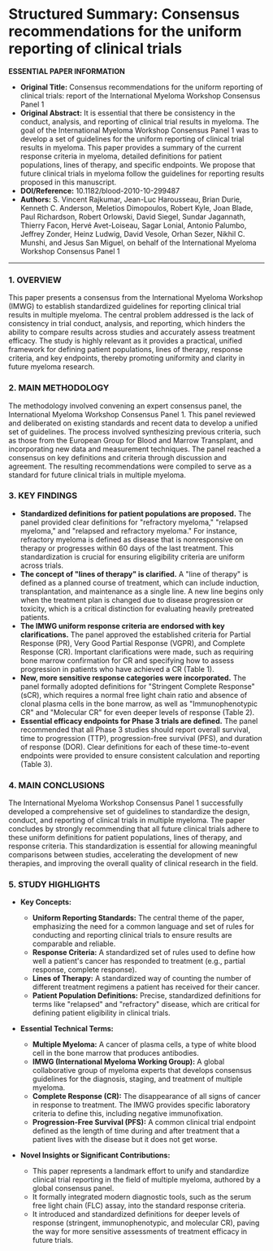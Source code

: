 # Structured Summary: Consensus recommendations for the uniform reporting of clinical trials

**ESSENTIAL PAPER INFORMATION**

*   **Original Title:** Consensus recommendations for the uniform reporting of clinical trials: report of the International Myeloma Workshop Consensus Panel 1
*   **Original Abstract:** It is essential that there be consistency in the conduct, analysis, and reporting of clinical trial results in myeloma. The goal of the International Myeloma Workshop Consensus Panel 1 was to develop a set of guidelines for the uniform reporting of clinical trial results in myeloma. This paper provides a summary of the current response criteria in myeloma, detailed definitions for patient populations, lines of therapy, and specific endpoints. We propose that future clinical trials in myeloma follow the guidelines for reporting results proposed in this manuscript.
*   **DOI/Reference:** 10.1182/blood-2010-10-299487
*   **Authors:** S. Vincent Rajkumar, Jean-Luc Harousseau, Brian Durie, Kenneth C. Anderson, Meletios Dimopoulos, Robert Kyle, Joan Blade, Paul Richardson, Robert Orlowski, David Siegel, Sundar Jagannath, Thierry Facon, Hervé Avet-Loiseau, Sagar Lonial, Antonio Palumbo, Jeffrey Zonder, Heinz Ludwig, David Vesole, Orhan Sezer, Nikhil C. Munshi, and Jesus San Miguel, on behalf of the International Myeloma Workshop Consensus Panel 1

---

### 1. OVERVIEW
This paper presents a consensus from the International Myeloma Workshop (IMWG) to establish standardized guidelines for reporting clinical trial results in multiple myeloma. The central problem addressed is the lack of consistency in trial conduct, analysis, and reporting, which hinders the ability to compare results across studies and accurately assess treatment efficacy. The study is highly relevant as it provides a practical, unified framework for defining patient populations, lines of therapy, response criteria, and key endpoints, thereby promoting uniformity and clarity in future myeloma research.

### 2. MAIN METHODOLOGY
The methodology involved convening an expert consensus panel, the International Myeloma Workshop Consensus Panel 1. This panel reviewed and deliberated on existing standards and recent data to develop a unified set of guidelines. The process involved synthesizing previous criteria, such as those from the European Group for Blood and Marrow Transplant, and incorporating new data and measurement techniques. The panel reached a consensus on key definitions and criteria through discussion and agreement. The resulting recommendations were compiled to serve as a standard for future clinical trials in multiple myeloma.

### 3. KEY FINDINGS

*   **Standardized definitions for patient populations are proposed.** The panel provided clear definitions for "refractory myeloma," "relapsed myeloma," and "relapsed and refractory myeloma." For instance, refractory myeloma is defined as disease that is nonresponsive on therapy or progresses within 60 days of the last treatment. This standardization is crucial for ensuring eligibility criteria are uniform across trials.
*   **The concept of "lines of therapy" is clarified.** A "line of therapy" is defined as a planned course of treatment, which can include induction, transplantation, and maintenance as a single line. A new line begins only when the treatment plan is changed due to disease progression or toxicity, which is a critical distinction for evaluating heavily pretreated patients.
*   **The IMWG uniform response criteria are endorsed with key clarifications.** The panel approved the established criteria for Partial Response (PR), Very Good Partial Response (VGPR), and Complete Response (CR). Important clarifications were made, such as requiring bone marrow confirmation for CR and specifying how to assess progression in patients who have achieved a CR (Table 1).
*   **New, more sensitive response categories were incorporated.** The panel formally adopted definitions for "Stringent Complete Response" (sCR), which requires a normal free light chain ratio and absence of clonal plasma cells in the bone marrow, as well as "Immunophenotypic CR" and "Molecular CR" for even deeper levels of response (Table 2).
*   **Essential efficacy endpoints for Phase 3 trials are defined.** The panel recommended that all Phase 3 studies should report overall survival, time to progression (TTP), progression-free survival (PFS), and duration of response (DOR). Clear definitions for each of these time-to-event endpoints were provided to ensure consistent calculation and reporting (Table 3).

### 4. MAIN CONCLUSIONS
The International Myeloma Workshop Consensus Panel 1 successfully developed a comprehensive set of guidelines to standardize the design, conduct, and reporting of clinical trials in multiple myeloma. The paper concludes by strongly recommending that all future clinical trials adhere to these uniform definitions for patient populations, lines of therapy, and response criteria. This standardization is essential for allowing meaningful comparisons between studies, accelerating the development of new therapies, and improving the overall quality of clinical research in the field.

### 5. STUDY HIGHLIGHTS

*   **Key Concepts:**
    *   **Uniform Reporting Standards:** The central theme of the paper, emphasizing the need for a common language and set of rules for conducting and reporting clinical trials to ensure results are comparable and reliable.
    *   **Response Criteria:** A standardized set of rules used to define how well a patient's cancer has responded to treatment (e.g., partial response, complete response).
    *   **Lines of Therapy:** A standardized way of counting the number of different treatment regimens a patient has received for their cancer.
    *   **Patient Population Definitions:** Precise, standardized definitions for terms like "relapsed" and "refractory" disease, which are critical for defining patient eligibility in clinical trials.

*   **Essential Technical Terms:**
    *   **Multiple Myeloma:** A cancer of plasma cells, a type of white blood cell in the bone marrow that produces antibodies.
    *   **IMWG (International Myeloma Working Group):** A global collaborative group of myeloma experts that develops consensus guidelines for the diagnosis, staging, and treatment of multiple myeloma.
    *   **Complete Response (CR):** The disappearance of all signs of cancer in response to treatment. The IMWG provides specific laboratory criteria to define this, including negative immunofixation.
    *   **Progression-Free Survival (PFS):** A common clinical trial endpoint defined as the length of time during and after treatment that a patient lives with the disease but it does not get worse.

*   **Novel Insights or Significant Contributions:**
    *   This paper represents a landmark effort to unify and standardize clinical trial reporting in the field of multiple myeloma, authored by a global consensus panel.
    *   It formally integrated modern diagnostic tools, such as the serum free light chain (FLC) assay, into the standard response criteria.
    *   It introduced and standardized definitions for deeper levels of response (stringent, immunophenotypic, and molecular CR), paving the way for more sensitive assessments of treatment efficacy in future trials.
